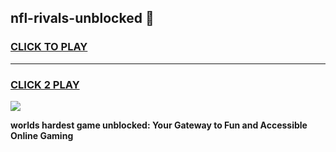 
## nfl-rivals-unblocked 👋
<h3>
<a href="https://premium.freeplayer.one?title=nfl-rivals-unblocked&ref=14F">CLICK TO PLAY</a></h3>
<hr>

<h3>
<a href="https://premium.freeplayer.one?title=nfl-rivals-unblocked&ref=14F">CLICK 2 PLAY</a>
  
</h3>

<a href="https://premium.freeplayer.one?title=nfl-rivals-unblocked&ref=12F/"><img src="https://clearcache.store/games.png"></a>


**worlds hardest game unblocked: Your Gateway to Fun and Accessible Online Gaming**
